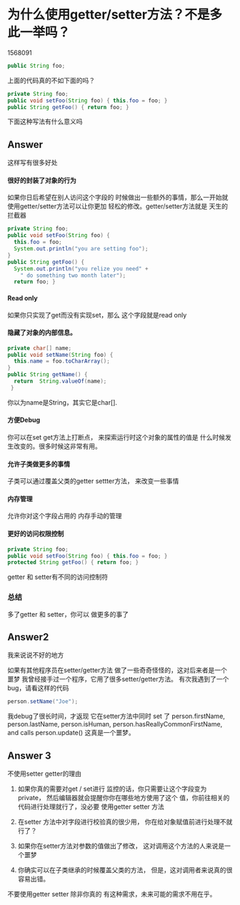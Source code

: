 # 为什么使用getter/setter方法？不是多此一举吗？
1568091

``` java
public String foo;
```
上面的代码真的不如下面的吗？
``` java
private String foo;
public void setFoo(String foo) { this.foo = foo; }
public String getFoo() { return foo; }
```
下面这种写法有什么意义吗
## Answer
这样写有很多好处

#### 很好的封装了对象的行为
如果你日后希望在别人访问这个字段的
时候做出一些额外的事情，那么一开始就
使用getter/setter方法可以让你更加
轻松的修改。getter/setter方法就是
天生的拦截器
``` java
private String foo;
public void setFoo(String foo) { 
  this.foo = foo;
  System.out.println("you are setting foo");
}
public String getFoo() { 
  System.out.println("you relize you need" + 
    " do something two month later");
  return foo; }
```

#### Read only
如果你只实现了get而没有实现set，那么
这个字段就是read only

#### 隐藏了对象的内部信息。
  
``` java
private char[] name;
public void setName(String foo) {
  this.name = foo.toCharArray(); 
}
public String getName() { 
  return  String.valueOf(name);
 }
```
你以为name是String，其实它是char[].

#### 方便Debug
你可以在set get方法上打断点，
来探索运行时这个对象的属性的值是
什么时候发生改变的。很多时候这非常有用。

#### 允许子类做更多的事情
子类可以通过覆盖父类的getter settter方法，
来改变一些事情

#### 内存管理
允许你对这个字段占用的
内存手动的管理

#### 更好的访问权限控制
``` java
private String foo;
public void setFoo(String foo) { this.foo = foo; }
protected String getFoo() { return foo; }
```
getter 和 setter有不同的访问控制符

### 总结
多了getter 和 setter，你可以
做更多的事了

## Answer2
我来说说不好的地方

如果有其他程序员在setter/getter方法
做了一些奇奇怪怪的，这对后来者是一个噩梦
我曾经接手过一个程序，它用了很多setter/getter方法。
有次我遇到了一个bug，请看这样的代码
``` java
person.setName("Joe");
```
我debug了很长时间，才返现
它在setter方法中同时 set 了
 person.firstName, person.lastName, 
person.isHuman, person.hasReallyCommonFirstName,
 and calls person.update()
这真是一个噩梦。

## Answer 3
不使用setter getter的理由

1. 如果你真的需要对get / set进行
监控的话，你只需要让这个字段变为private，
然后编辑器就会提醒你你在哪些地方使用了这个
值，你前往相关的代码进行处理就行了，没必要
使用getter setter 方法

2. 在setter 方法中对字段进行校验真的很少用，
你在给对象赋值前进行处理不就行了？

3. 如果你在setter方法对参数的值做出了修改，
这对调用这个方法的人来说是一个噩梦

4. 你确实可以在子类继承的时候覆盖父类的方法，
但是，这对调用者来说真的很容易出错。

不要使用getter setter 除非你真的
有这种需求，未来可能的需求不用在乎。
